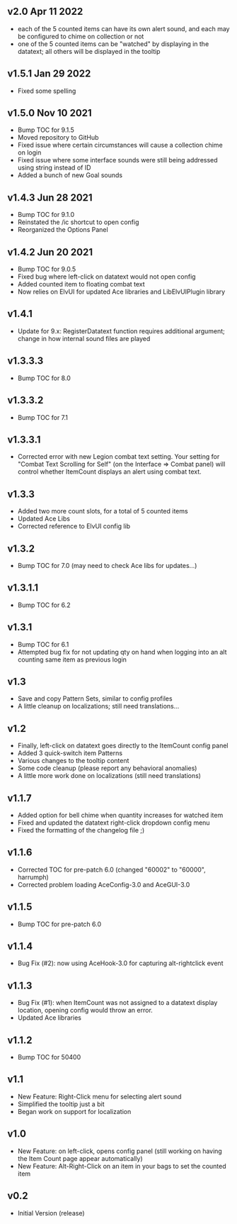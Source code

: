 ## v2.0 Apr 11 2022

- each of the 5 counted items can have its own alert sound, and each may be configured to chime on collection or not
- one of the 5 counted items can be "watched" by displaying in the datatext; all others will be displayed in the tooltip

## v1.5.1 Jan 29 2022

- Fixed some spelling

## v1.5.0 Nov 10 2021

- Bump TOC for 9.1.5
- Moved repository to GitHub
- Fixed issue where certain circumstances will cause a collection chime on login
- Fixed issue where some interface sounds were still being addressed using string instead of ID
- Added a bunch of new Goal sounds

## v1.4.3 Jun 28 2021

- Bump TOC for 9.1.0
- Reinstated the /ic shortcut to open config
- Reorganized the Options Panel

## v1.4.2 Jun 20 2021

- Bump TOC for 9.0.5
- Fixed bug where left-click on datatext would not open config
- Added counted item to floating combat text
- Now relies on ElvUI for updated Ace libraries and LibElvUIPlugin library

## v1.4.1

- Update for 9.x: RegisterDatatext function requires additional argument; change in how internal sound files are played

## v1.3.3.3

- Bump TOC for 8.0

## v1.3.3.2

- Bump TOC for 7.1

## v1.3.3.1

- Corrected error with new Legion combat text setting. Your setting for "Combat Text Scrolling for Self" (on the Interface =&gt; Combat panel) will control whether ItemCount displays an alert using combat text.

## v1.3.3

- Added two more count slots, for a total of 5 counted items
- Updated Ace Libs
- Corrected reference to ElvUI config lib

## v1.3.2

- Bump TOC for 7.0 (may need to check Ace libs for updates...)

## v1.3.1.1

- Bump TOC for 6.2

## v1.3.1

- Bump TOC for 6.1
- Attempted bug fix for not updating qty on hand when logging into an alt counting same item as previous login

## v1.3

- Save and copy Pattern Sets, similar to config profiles
- A little cleanup on localizations; still need translations...

## v1.2

- Finally, left-click on datatext goes directly to the ItemCount config panel
- Added 3 quick-switch item Patterns
- Various changes to the tooltip content
- Some code cleanup (please report any behavioral anomalies)
- A little more work done on localizations (still need translations)

## v1.1.7

- Added option for bell chime when quantity increases for watched item
- Fixed and updated the datatext right-click dropdown config menu
- Fixed the formatting of the changelog file ;)

## v1.1.6

- Corrected TOC for pre-patch 6.0 (changed "60002" to "60000", harrumph)
- Corrected problem loading AceConfig-3.0 and AceGUI-3.0

## v1.1.5

- Bump TOC for pre-patch 6.0

## v1.1.4

- Bug Fix (#2): now using AceHook-3.0 for capturing alt-rightclick event

## v1.1.3

- Bug Fix (#1): when ItemCount was not assigned to a datatext display location, opening config would throw an error.
- Updated Ace libraries

## v1.1.2

- Bump TOC for 50400

## v1.1

- New Feature: Right-Click menu for selecting alert sound
- Simplified the tooltip just a bit
- Began work on support for localization

## v1.0

- New Feature: on left-click, opens config panel (still working on having the Item Count page appear automatically)
- New Feature: Alt-Right-Click on an item in your bags to set the counted item

## v0.2

- Initial Version (release)
